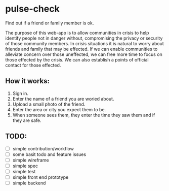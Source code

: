 # pulse-check
Find out if a friend or family member is ok. 

The purpose of this web-app is to allow communities in crisis to help identify people not in danger without, compromising the privacy or security of those community members. In crisis situations it is natural to worry about friends and family that may be effected. If we can enable communities to alleviate concern over those uneffected, we can free more time to focus on those effected by the crisis. We can also establish a points of official contact for those effected.

## How it works:
  1. Sign in.
  2. Enter the name of a friend you are woried about.
  3. Upload a small photo of the friend.
  4. Enter the area or city you expect them to be.
  5. When someone sees them, they enter the time they saw them and if they are safe.

## TODO:

  - [ ] simple contribution/workflow
  - [ ] some basit todo and feature issues
  - [ ] simple wireframe
  - [ ] simple spec
  - [ ] simple test
  - [ ] simple front end prototype
  - [ ] simple backend
